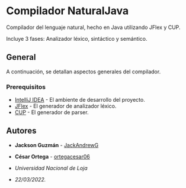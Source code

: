 # Compilador NaturalJava

Compilador del lenguaje natural, hecho en Java utilizando JFlex y CUP.

Incluye 3 fases: Analizador léxico, sintáctico y semántico. 


## General

A continuación, se detallan aspectos generales del compilador.

### Prerequisitos

* [IntelliJ IDEA](https://www.jetbrains.com/idea/download/#section=windows) - El ambiente de desarrollo del proyecto.
* [JFlex](http://www.jflex.de/download.html) - El generador de analizador léxico.
* [CUP](http://www2.cs.tum.edu/projects/cup/) - El generador de parser.


## Autores

* **Jackson Guzmán** - [JackAndrewG](https://github.com/JackAndrewG)
* **César Ortega** - [ortegacesar06](https://github.com/ortegacesar06)

* *Universidad Nacional de Loja*

* *22/03/2022.*
